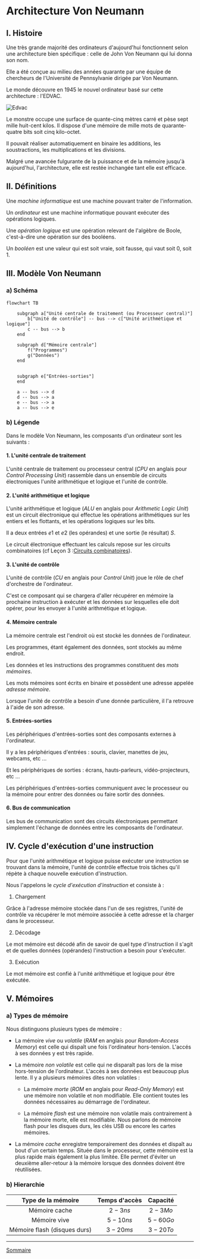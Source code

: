 # Architecture Von Neumann

## I. Histoire

Une très grande majorité des ordinateurs d'aujourd'hui fonctionnent selon une architecture bien spécifique : celle de John Von Neumann qui lui donna son nom.

Elle a été conçue au milieu des années quarante par une équipe de chercheurs de l'Université de Pennsylvanie dirigée par Von Neumann.

Le monde découvre en 1945 le nouvel ordinateur basé sur cette architecture : l'EDVAC.

![Edvac](./img/edvac.png)

Le monstre occupe une surface de quante-cinq mètres carré et pèse sept mille huit-cent kilos. Il dispose d'une mémoire de mille mots de quarante-quatre bits soit cinq kilo-octet.

Il pouvait réaliser automatiquement en binaire les additions, les soustractions, les multiplications et les divisions.

Malgré une avancée fulgurante de la puissance et de la mémoire jusqu'à aujourd'hui, l'architecture, elle est restée inchangée tant elle est efficace.

## II. Définitions

Une *machine informatique* est une machine pouvant traiter de l'information.

Un *ordinateur* est une machine informatique pouvant exécuter des opérations logiques.

Une *opération logique* est une opération relevant de l'algèbre de Boole, c'est-à-dire une opération sur des booléens.

Un *booléen* est une valeur qui est soit vraie, soit fausse, qui vaut soit $0$, soit $1$.

## III. Modèle Von Neumann

### a) Schéma

```mermaid
flowchart TB
    
    subgraph a["Unité centrale de traitement (ou Processeur central)"]
        b["Unité de contrôle"] -- bus --> c["Unité arithmétique et logique"]
        c -- bus --> b
    end

    subgraph d["Mémoire centrale"]
        f("Programmes")
        g("Données")
    end
    

    subgraph e["Entrées-sorties"]
    end

    a -- bus --> d
    d -- bus --> a
    e -- bus --> a
    a -- bus --> e
```

### b) Légende

Dans le modèle Von Neumann, les composants d'un ordinateur sont les suivants :

#### 1. L'unité centrale de traitement

L'unité centrale de traitement ou processeur central (*CPU* en anglais pour *Control Processing Unit*) rassemble dans un ensemble de circuits électroniques l'unité arithmétique et logique et l'unité de contrôle.

#### 2. L'unité arithmétique et logique

L'unité arithmétique et logique (*ALU* en anglais pour *Arithmetic Logic Unit*) est un circuit électronique qui effectue les opérations arithmétiques sur les entiers et les flottants, et les opérations logiques sur les bits.

Il a deux entrées $e1$ et $e2$ (les opérandes) et une sortie (le résultat) $S$.

Le circuit électronique effectuant les calculs repose sur les circuits combinatoires (cf Leçon 3 :[Circuits combinatoires](./Circuits_combinatoires.md)).

#### 3. L'unité de contrôle

L'unité de contrôle (*CU* en anglais pour *Control Unit*) joue le rôle de chef d'orchestre de l'ordinateur.

C'est ce composant qui se chargera d'aller récupérer en mémoire la prochaine instruction à exécuter et les données sur lesquelles elle doit opérer, pour les envoyer à l'unité arithmétique et logique.

#### 4. Mémoire centrale

La mémoire centrale est l'endroit où est stocké les données de l'ordinateur.

Les programmes, étant également des données, sont stockés au même endroit.

Les données et les instructions des programmes constituent des *mots mémoires*.

Les mots mémoires sont écrits en binaire et possèdent une adresse appelée *adresse mémoire*.

Lorsque l'unité de contrôle a besoin d'une donnée particulière, il l'a retrouve à l'aide de son adresse.

#### 5. Entrées-sorties

Les périphériques d'entrées-sorties sont des composants externes à l'ordinateur.

Il y a les périphériques d'entrées : souris, clavier, manettes de jeu, webcams, etc ...

Et les périphériques de sorties : écrans, hauts-parleurs, vidéo-projecteurs, etc ...

Les périphériques d'entrées-sorties communiquent avec le processeur ou la mémoire pour entrer des données ou faire sortir des données.

#### 6. Bus de communication

Les bus de communication sont des circuits électroniques permettant simplement l'échange de données entre les composants de l'ordinateur.

## IV. Cycle d'exécution d'une instruction

Pour que l'unité arithmétique et logique puisse exécuter une instruction se trouvant dans la mémoire, l'unité de contrôle effectue trois tâches qu'il répète à chaque nouvelle exécution d'instruction.

Nous l'appelons le *cycle d'exécution d'instruction* et consiste à :

1. Chargement

Grâce à l'adresse mémoire stockée dans l'un de ses registres, l'unité de contrôle va récupérer le mot mémoire associée à cette adresse et la charger dans le processeur.

2. Décodage

Le mot mémoire est décodé afin de savoir de quel type d'instruction il s'agit et de quelles données (opérandes) l'instruction a besoin pour s'exécuter.

3. Exécution

Le mot mémoire est confié à l'unité arithmétique et logique pour être exécutée.

## V. Mémoires

### a) Types de mémoire

Nous distinguons plusieurs types de mémoire :

- La mémoire *vive* ou *volatile* (*RAM* en anglais pour *Random-Access Memory*) est celle qui dispaît une fois l'ordinateur hors-tension. L'accés à ses données y est très rapide.

- La mémoire *non volatile* est celle qui ne disparaît pas lors de la mise hors-tension de l'ordinateur. L'accès à ses données est beaucoup plus lente. Il y a plusieurs mémoires dites non volatiles :

    + La mémoire *morte* (*ROM* en anglais pour *Read-Only Memory*) est une mémoire non volatile et non modifiable. Elle contient toutes les données nécessaires au démarrage de l'ordinateur.

    + La mémoire *flash* est une mémoire non volatile mais contrairement à la mémoire morte, elle est modifiable. Nous parlons de mémoire flash pour les disques durs, les clés USB ou encore les cartes mémoires.

- La mémoire *cache* enregistre temporairement des données et dispaît au bout d'un certain temps. Située dans le processeur, cette mémoire est la plus rapide mais également la plus limitée. Elle permet d'éviter un deuxième aller-retour à la mémoire lorsque des données doivent être réutilisées.

### b) Hierarchie

| Type de la mémoire | Temps d'accès | Capacité |
| :---: | :---: | :---: |
| Mémoire cache | $2-3 ns$ | $2-3 Mo$ |
| Mémoire vive | $5-10 ns$ | $5-60 Go$ |
| Mémoire flash (disques durs) | $3-20 ms$ | $3-20 To$ |

___________________

[Sommaire](./../README.md)